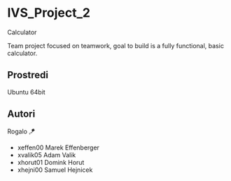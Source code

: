 # IVS_Project_2
Calculator

Team project focused on teamwork, goal to build is a fully functional, basic calculator.

Prostredi
---------

Ubuntu 64bit

Autori
------

Rogalo 🪁
- xeffen00 Marek Effenberger 
- xvalik05 Adam Valik 
- xhorut01 Domink Horut 
- xhejni00 Samuel Hejnicek 
